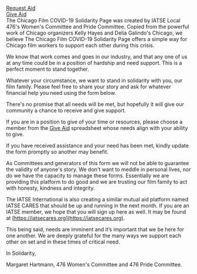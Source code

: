 

<div class="row">
    <div class="column"><a href="https://docs.google.com/forms/d/e/1FAIpQLSfxlqMA3H-Qm703t9IkNfMGhYUmM9XjyZYOLYS0gELI0ESXdQ/viewform" target="_blank" rel="noopener noreferrer">Request Aid</a></div>
    <div class="column"><a href="https://docs.google.com/spreadsheets/d/1Vtx1LzvLSNbugbvzN1l7d-AowXf3cAigkLzK-GkS3n4/edit?usp=sharing" target="_blank" rel="noopener noreferrer"> Give Aid</a></div>
</div>
The Chicago Film COVID-19 Solidarity Page was created by IATSE Local 476's Women's Committee and Pride Committee.  Copied from the powerful work of Chicago organizers Kelly Hayes and Delia Galindo's Chicago, we believe The Chicago Film COVID-19 Solidarity Page offers a simple way for Chicago film workers to support each other during this crisis. 

We know that work comes and goes in our industry, and that any one of us at any time could be in a position of hardship and need support.  This is a perfect moment to stand together. 

Whatever your circumstance, we want to stand in solidarity with you, our film family.  Please feel free to share your story and ask for whatever financial help you need using the form below.

There's no promise that all needs will be met, but hopefully it will give our community a chance to receive and give support. 

If you are in a position to give of your time or resources, please choose a member from the [Give Aid](https://docs.google.com/spreadsheets/d/1Vtx1LzvLSNbugbvzN1l7d-AowXf3cAigkLzK-GkS3n4/edit?usp=sharing) spreadsheet whose needs align with your ability to give. 

If you have received assistance and your need has been met, kindly update the form promptly so another may benefit. 

As Committees and generators of this form we will not be able to guarantee the validity of anyone's story. We don't want to meddle in personal lives, nor do we have the capacity to manage these forms.  Essentially we are providing this platform to do good and we are trusting our film family to act with honesty, kindness and integrity.

The IATSE International is also creating a similar mutual aid platform named IATSE CARES that should be up and running in the next month.  If you are an IATSE member, we hope that you will sign up here as well. It may be found at [https://iatsecares.org](https://iatsecares.org).

This being said, needs are imminent and it’s important that we be here for one another.  We are deeply grateful for the many ways we support each other on set and in these times of critical need.  

In Solidarity,

Margaret Hartmann, 476 Women's Committee and 476 Pride Committee.


